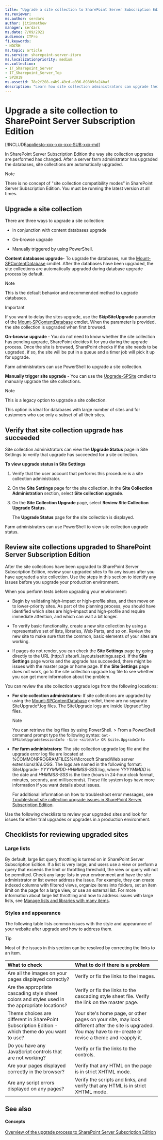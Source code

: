 ```yaml
---
title: "Upgrade a site collection to SharePoint Server Subscription Edition"
ms.reviewer: 
ms.author: serdars
author: jitinmathew
manager: serdars
ms.date: 7/09/2021
audience: ITPro
f1.keywords:
- NOCSH
ms.topic: article
ms.service: sharepoint-server-itpro
ms.localizationpriority: medium
ms.collection:
- IT_Sharepoint_Server
- IT_Sharepoint_Server_Top
- SP2019
ms.assetid: 78e2f208-e4b9-49cd-a036-89809fa24baf
description: "Learn how site collection administrators can upgrade their sites to SharePoint Server Subscription Edition and then review site collections for issues."
---
```


# Upgrade a site collection to SharePoint Server Subscription Edition

[!INCLUDE[appliesto-xxx-xxx-xxx-SUB-xxx-md](../includes/appliesto-xxx-xxx-xxx-SUB-xxx-md.md)]
  
In SharePoint Server Subscription Edition the way site collection upgrades are performed has changed. After a server farm administrator has upgraded the databases, site collections are automatically upgraded.
  
> [!NOTE]
> There is no concept of "site collection compatibility modes" in SharePoint Server Subscription Edition. You must be running the latest version at all times.
  
## Upgrade a site collection

There are three ways to upgrade a site collection:
  
- In conjunction with content databases upgrade

- On-browse upgrade

- Manually triggered by using PowerShell.

 **Content databases upgrade**- To upgrade the databases, run the [Mount-SPContentDatabase](/powershell/module/sharepoint-server/Mount-SPContentDatabase?view=sharepoint-ps&preserve-view=true) cmdlet. After the databases have been upgraded, the site collections are automatically upgraded during database upgrade process by default.
  
> [!NOTE]
> This is the default behavior and recommended method to upgrade databases.
  
> [!IMPORTANT]
> If you want to delay the sites upgrade, use the **SkipSiteUpgrade** parameter of the [Mount-SPContentDatabase](/powershell/module/sharepoint-server/Mount-SPContentDatabase?view=sharepoint-ps&preserve-view=true) cmdlet. When the parameter is provided, the site collection is upgraded when first browsed.
  
 **On-browse upgrade** - You do not need to know whether the site collection has pending upgrade, SharePoint decides it for you during the upgrade process. Once the site is browsed, SharePoint checks if the site needs to be upgraded, if so, the site will be put in a queue and a timer job will pick it up for upgrade.
  
Farm administrators can use PowerShell to upgrade a site collection.
  
 **Manually trigger site upgrade** - You can use the [Upgrade-SPSite](/powershell/module/sharepoint-server/Upgrade-SPSite?view=sharepoint-ps&preserve-view=true) cmdlet to manually upgrade the site collections.
  
> [!NOTE]
> This is a legacy option to upgrade a site collection.
  
This option is ideal for databases with large number of sites and for customers who use only a subset of all their sites.
  
## Verify that site collection upgrade has succeeded
<a name="ver"> </a>

Site collection administrators can view the **Upgrade Status** page in Site Settings to verify that upgrade has succeeded for a site collection.
  
 **To view upgrade status in Site Settings**
  
1. Verify that the user account that performs this procedure is a site collection administrator.

2. On the **Site Settings** page for the site collection, in the **Site Collection Administration** section, select **Site collection upgrade**.

3. On the **Site Collection Upgrade** page, select **Review Site Collection Upgrade Status**.

    The **Upgrade Status** page for the site collection is displayed.

Farm administrators can use PowerShell to view site collection upgrade status.
  
## Review site collections upgraded to SharePoint Server Subscription Edition
<a name="ver"> </a>

After the site collections have been upgraded to SharePoint Server Subscription Edition, review your upgraded sites to fix any issues after you have upgraded a site collection. Use the steps in this section to identify any issues before you upgrade your production environment.

When you perform tests before upgrading your environment:

- Begin by validating high-impact or high-profile sites, and then move on to lower-priority sites. As part of the planning process, you should have identified which sites are high-impact and high-profile and require immediate attention, and which can wait a bit longer.

- To verify basic functionality, create a new site collection by using a representative set of lists, libraries, Web Parts, and so on. Review the new site to make sure that the common, basic elements of your sites are working.

- If pages do not render, you can check the **Site Settings** page by going directly to the URL (http://  _siteurl_/_layouts/settings.aspx). If the **Site Settings** page works and the upgrade has succeeded, there might be issues with the master page or home page. If the **Site Settings** page does not work, go to the site collection upgrade log file to see whether you can get more information about the problem.

You can review the site collection upgrade logs from the following locations:

- **For site collection administrators:** If site collections are upgraded by using the [Mount-SPContentDatabase](/powershell/module/sharepoint-server/Mount-SPContentDatabase?view=sharepoint-ps&preserve-view=true) cmdlet, there are no separate SiteUpgrade*.log files. The SiteUpgrade logs are inside Upgrade*.log files.

    > [!NOTE]
    > You can retrieve the log files by using PowerShell. > From a PowerShell command prompt type the following syntax: `Get-SPSiteUpgradeSessionInfo -Site <siteUrl> OR $site.UpgradeInfo`

- **For farm administrators:** The site collection upgrade log file and the upgrade error log file are located at %COMMONPROGRAMFILES%\Microsoft Shared\Web server extensions\16\LOGS. The logs are named in the following format: SiteUpgrade-  _YYYYMMDD-HHMMSS-SSS_.log, where  _YYYYMMDD_ is the date and  _HHMMSS-SSS_ is the time (hours in 24-hour clock format, minutes, seconds, and milliseconds). These file system logs have more information if you want details about issues.

    For additional information on how to troubleshoot error messages, see [Troubleshoot site collection upgrade issues in SharePoint Server Subscription Edition](troubleshoot-site-collection-upgrade-issues-subscription-edition.md).

Use the following checklists to review your upgraded sites and look for issues for either trial upgrades or upgrades in a production environment.

## Checklists for reviewing upgraded sites
<a name="Review"> </a>

### Large lists

By default, large list query throttling is turned on in SharePoint Server Subscription Edition. If a list is very large, and users use a view or perform a query that exceeds the limit or throttling threshold, the view or query will not be permitted. Check any large lists in your environment and have the site administrator or list owner address the issue. For example, they can create indexed columns with filtered views, organize items into folders, set an item limit on the page for a large view, or use an external list. For more information about large list throttling and how to address issues with large lists, see [Manage lists and libraries with many items](https://go.microsoft.com/fwlink/p/?LinkId=251456).

### Styles and appearance

The following table lists common issues with the style and appearance of your website after upgrade and how to address them.
  
> [!TIP]
> Most of the issues in this section can be resolved by correcting the links to an item.

|**What to check**|**What to do if there is a problem**|
|:-----|:-----|
|Are all the images on your pages displayed correctly?  <br/> |Verify or fix the links to the images.  <br/> |
|Are the appropriate cascading style sheet colors and styles used in the appropriate locations?  <br/> |Verify or fix the links to the cascading style sheet file. Verify the link on the master page.  <br/> |
|Theme choices are different in SharePoint Subscription Edition - which theme do you want to use?  <br/> |Your site's home page, or other pages on your site, may look different after the site is upgraded. You may have to re-create or revise a theme and reapply it.  <br/> |
|Do you have any JavaScript controls that are not working?  <br/> |Verify or fix the links to the controls.  <br/> |
|Are your pages displayed correctly in the browser?  <br/> |Verify that any HTML on the page is in strict XHTML mode.  <br/> |
|Are any script errors displayed on any pages?  <br/> |Verify the scripts and links, and verify that any HTML is in strict XHTML mode.  <br/> |

## See also
<a name="Review"> </a>

#### Concepts

[Overview of the upgrade process to SharePoint Server Subscription Edition](overview-of-the-upgrade-process-subscription-edition.md)
